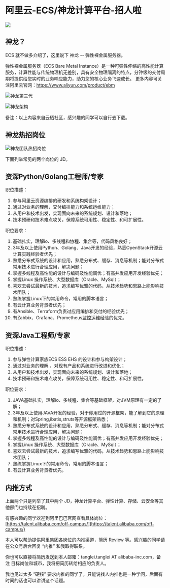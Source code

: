 # 阿里云-ECS/神龙计算平台-招人啦

![](https://imgkr.cn-bj.ufileos.com/bb4cfb13-23ad-4613-93c0-6c7478e78148.png)
 
## 神龙？

ECS 就不做多介绍了，这里说下 神龙 -- 弹性裸金属服务器。

弹性裸金属服务器（ECS Bare Metal Instance）是一种可弹性伸缩的高性能计算服务，计算性能与传统物理机无差别，具有安全物理隔离的特点，分钟级的交付周期将提供给您实时的业务响应能力，助力您的核心业务飞速成长。 更多内容可关注阿里云官网：https://www.aliyun.com/product/ebm 

![神龙第三代](https://imgkr.cn-bj.ufileos.com/832d65ac-45dd-475c-a389-f63583d61149.png)


![神龙架构](https://imgkr.cn-bj.ufileos.com/f07d16d7-ad92-4b22-9384-3e611b906471.png)

备注：以上内容来自云栖社区，感兴趣的同学可以自行去下载。 

## 神龙热招岗位

![神龙团队热招岗位](https://imgkr.cn-bj.ufileos.com/137afdea-ebe0-49c2-a322-c5014ea41b66.png)


下面列举常见的两个岗位的 JD。

## 资深Python/Golang工程师/专家

职位描述：

1. 参与阿里云资源编排的研发和系统构架设计；
1. 通过对业务的理解，交付编排能力和系统运维能力；
1. 从用户和技术出发，实现面向未来的系统规划、设计和落地；
1. 技术预研和技术难点攻关，保障系统可用性、稳定性、和可扩展性。

职位要求：

1. 基础扎实，理解io、多线程和协程、集合等，代码风格良好；
2. 3年及以上使用Python、Golang、Java开发的经验，熟悉OpenStack开源云计算实践经验者优先；
3. 熟悉分布式系统的设计和应用，熟悉分布式、缓存、消息等机制；能对分布式常用技术进行合理应用，解决问题；
4. 掌握多线程及高性能的设计与编码及性能调优；有高并发应用开发经验优先；
5. 掌握Linux 操作系统、大型数据库（Oracle、MySql）；
6. 喜欢去尝试最新的技术，追求编写优雅的代码，从技术趋势和思路上能影响技术团队；
7. 熟练掌握Linux下的常用命令，常用的脚本语言；
8. 有云计算业务背景者优先；
9. 有Ansible、Terraform负责过应用编排和交付的经验优先；
10. 有Zabbix、Grafana、Prometheus监控运维经验的优先。

## 资深Java工程师/专家

职位描述：

1. 参与弹性计算家族ECS ESS EHS 的设计和参与构架设计；
1. 通过对业务的理解 ，对现有产品和系统进行改进和优化；
1. 从用户和技术出发，实现面向未来的系统规划、设计和落地；
1. 技术预研和技术难点攻关，保障系统可用性、稳定性、和可扩展性。

职位要求：

1. JAVA基础扎实，理解io、多线程、集合等基础框架，对JVM原理有一定的了解；
2. 3年及以上使用JAVA开发的经验，对于你用过的开源框架，能了解到它的原理和机制；对Spring,ibatis,struts等开源框架熟悉；
3. 熟悉分布式系统的设计和应用，熟悉分布式、缓存、消息等机制；能对分布式常用技术进行合理应用，解决问题；
4. 掌握多线程及高性能的设计与编码及性能调优；有高并发应用开发经验优先；
5. 掌握Linux 操作系统、大型数据库（Oracle、MySql）；
6. 喜欢去尝试最新的技术，追求编写优雅的代码，从技术趋势和思路上能影响技术团队；
7. 熟练掌握Linux下的常用命令，常用的脚本语言；
8. 有云计算业务背景者优先。

## 内推方式

上面两个只是列举了其中两个 JD，神龙计算平台、弹性计算、存储、云安全等其他部门也持续在招聘。

有感兴趣的同学欢迎到阿里巴巴官网查看具体岗位：[https://talent.alibaba.com/off-campus/](https://talent.alibaba.com/off-campus/)

本人可以帮助提供阿里集团各岗位的内推渠道，简历 Review 等。感兴趣的同学请在公众号后台回复 “内推” 和我取得联系。 

你也可以直接将简历发送到本人邮箱：tanglei.tanglei AT alibaba-inc.com，备注 目标岗位和城市，我将把简历转给相应的负责人。 

我也见过太多 “硬核” 要求内推的同学了，只能说找人内推也是一种学问，后面有时间的话也可以讲讲这个话题。 